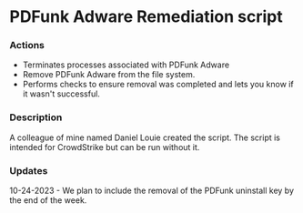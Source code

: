 # PDFunk Adware Remediation script

### Actions
- Terminates processes associated with PDFunk Adware
- Remove PDFunk Adware from the file system.
- Performs checks to ensure removal was completed and lets you know if it wasn't successful.

### Description

A colleague of mine named Daniel Louie created the script. The script is intended for CrowdStrike but can be run without it.

### Updates

10-24-2023 - We plan to include the removal of the PDFunk uninstall key by the end of the week.
